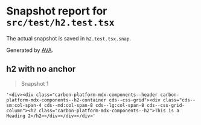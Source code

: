 # Snapshot report for `src/test/h2.test.tsx`

The actual snapshot is saved in `h2.test.tsx.snap`.

Generated by [AVA](https://avajs.dev).

## h2 with no anchor

> Snapshot 1

    '<div><div class="carbon-platform-mdx-components--header carbon-platform-mdx-components--h2-container cds--css-grid"><div class="cds--sm:col-span-4 cds--md:col-span-8 cds--lg:col-span-8 cds--css-grid-column"><h2 class="carbon-platform-mdx-components--h2">This is a Heading 2</h2></div></div></div>'
